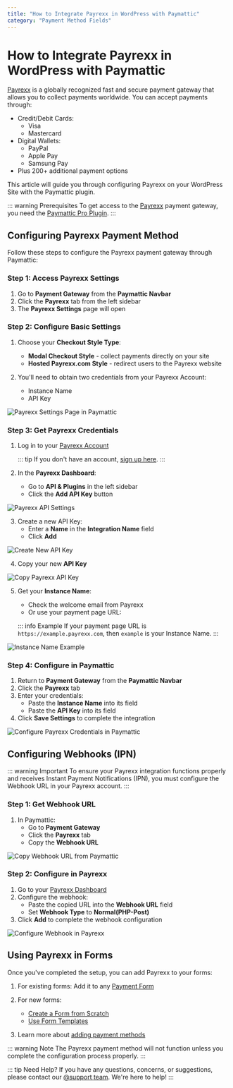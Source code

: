 ```yaml
---
title: "How to Integrate Payrexx in WordPress with Paymattic"
category: "Payment Method Fields"
---
```

# How to Integrate Payrexx in WordPress with Paymattic

[Payrexx](https://www.payrexx.com/) is a globally recognized fast and secure payment gateway that allows you to collect payments worldwide. You can accept payments through:

- Credit/Debit Cards:
  - Visa
  - Mastercard
- Digital Wallets:
  - PayPal
  - Apple Pay
  - Samsung Pay
- Plus 200+ additional payment options

This article will guide you through configuring Payrexx on your WordPress Site with the Paymattic plugin.

::: warning Prerequisites
To get access to the [Payrexx](https://www.payrexx.com/) payment gateway, you need the [Paymattic Pro Plugin](/getting-started-with-paymattic/how-to-install-and-activate-paymattic-in-wordpress).
:::

## Configuring Payrexx Payment Method

Follow these steps to configure the Payrexx payment gateway through Paymattic:

### Step 1: Access Payrexx Settings

1. Go to **Payment Gateway** from the **Paymattic Navbar**
2. Click the **Payrexx** tab from the left sidebar
3. The **Payrexx Settings** page will open

### Step 2: Configure Basic Settings

1. Choose your **Checkout Style Type**:
   - **Modal Checkout Style** - collect payments directly on your site
   - **Hosted Payrexx.com Style** - redirect users to the Payrexx website

2. You'll need to obtain two credentials from your Payrexx Account:
   - Instance Name
   - API Key

![Payrexx Settings Page in Paymattic](/images/payment-method-fields/how-to-integrate-payrexx-in-wordpress-with-paymattic/Payment-gateway-Payrexx-Payrexx-Settings-scaled.webp)

### Step 3: Get Payrexx Credentials

1. Log in to your [Payrexx Account](https://login.payrexx.com/en)
   
   ::: tip
   If you don't have an account, [sign up here](https://signup.payrexx.com/en).
   :::

2. In the **Payrexx Dashboard**:
   - Go to **API & Plugins** in the left sidebar
   - Click the **Add API Key** button

![Payrexx API Settings](/images/payment-method-fields/how-to-integrate-payrexx-in-wordpress-with-paymattic/API-Plugins-Add-API-Payrexx-dashboard-scaled.webp)

3. Create a new API Key:
   - Enter a **Name** in the **Integration Name** field
   - Click **Add**

![Create New API Key](/images/payment-method-fields/how-to-integrate-payrexx-in-wordpress-with-paymattic/Integration-Name-and-Add-button.webp)

4. Copy your new **API Key**

![Copy Payrexx API Key](/images/payment-method-fields/how-to-integrate-payrexx-in-wordpress-with-paymattic/Copy-Integration-API-key.webp)

5. Get your **Instance Name**:
   - Check the welcome email from Payrexx
   - Or use your payment page URL:
   
   ::: info Example
   If your payment page URL is `https://example.payrexx.com`, then `example` is your Instance Name.
   :::

![Instance Name Example](/images/payment-method-fields/how-to-integrate-payrexx-in-wordpress-with-paymattic/Instance-name.webp)

### Step 4: Configure in Paymattic

1. Return to **Payment Gateway** from the **Paymattic Navbar**
2. Click the **Payrexx** tab
3. Enter your credentials:
   - Paste the **Instance Name** into its field
   - Paste the **API Key** into its field
4. Click **Save Settings** to complete the integration

![Configure Payrexx Credentials in Paymattic](/images/payment-method-fields/how-to-integrate-payrexx-in-wordpress-with-paymattic/Paste-the-API-key-scaled.webp)

## Configuring Webhooks (IPN)

::: warning Important
To ensure your Payrexx integration functions properly and receives Instant Payment Notifications (IPN), you must configure the Webhook URL in your Payrexx account.
:::

### Step 1: Get Webhook URL

1. In Paymattic:
   - Go to **Payment Gateway**
   - Click the **Payrexx** tab
   - Copy the **Webhook URL**

![Copy Webhook URL from Paymattic](/images/payment-method-fields/how-to-integrate-payrexx-in-wordpress-with-paymattic/Copy-the-Webhook-URL-scaled.webp)

### Step 2: Configure in Payrexx

1. Go to your [Payrexx Dashboard](https://login.payrexx.com/en)
2. Configure the webhook:
   - Paste the copied URL into the **Webhook URL** field
   - Set **Webhook Type** to **Normal(PHP-Post)**
3. Click **Add** to complete the webhook configuration

![Configure Webhook in Payrexx](/images/payment-method-fields/how-to-integrate-payrexx-in-wordpress-with-paymattic/Paste-the-Webhook-URL-in-Payrexx.webp)

## Using Payrexx in Forms

Once you've completed the setup, you can add Payrexx to your forms:

1. For existing forms: Add it to any [Payment Form](/payment-method-fields/how-to-create-your-first-payment-form-in-a-minute-and-accept-payments-with-paymattic)

2. For new forms:
   - [Create a Form from Scratch](/form-editor/how-to-create-a-form-from-scratch-with-paymattic)
   - [Use Form Templates](/form-editor/simple-form-templates)

3. Learn more about [adding payment methods](/payment-method-fields/how-to-use-the-payment-method-fields-section)

::: warning Note
The Payrexx payment method will not function unless you complete the configuration process properly.
:::

::: tip Need Help?
If you have any questions, concerns, or suggestions, please contact our [@support team](https://wpmanageninja.com/support-tickets/). We're here to help!
:::